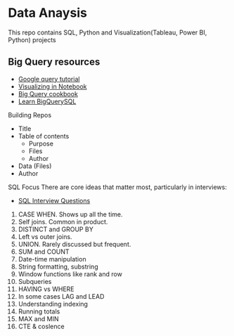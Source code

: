 # Data Anaysis
This repo contains SQL, Python and Visualization(Tableau, Power BI, Python) projects

## Big Query resources
- [Google query tutorial](https://cloud.google.com/bigquery/docs/tutorials)
- [Visualizing in Notebook](https://cloud.google.com/bigquery/docs/visualize-jupyter)
- [Big Query cookbook](https://support.google.com/analytics/answer/4419694?hl=en)
- [Learn BigQuerySQL](https://codingisforlosers.com/learn-bigquery-sql/)

Building Repos
- Title
- Table of contents
  - Purpose
  - Files
  - Author
 - Data (Files)
 - Author
  
SQL Focus
There are core ideas that matter most, particularly in interviews:
- [SQL Interview Questions](https://www.interviewbit.com/sql-interview-questions/)

1. CASE WHEN. Shows up all the time.
2. Self joins. Common in product.
3. DISTINCT and GROUP BY
4. Left vs outer joins.
5. UNION. Rarely discussed but frequent.
6. SUM and COUNT
7. Date-time manipulation
8. String formatting, substring
9. Window functions like rank and row
10. Subqueries
11. HAVING vs WHERE
12. In some cases LAG and LEAD
13. Understanding indexing
14. Running totals
15. MAX and MIN
16. CTE & coslence
